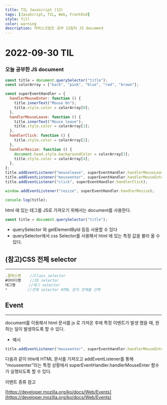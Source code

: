 ```yaml
---
title: TIL Javascript (13)
tags: [JavaScript, TIL, Web, FrontEnd]
style: fill
color: warning
description: 자바스크립트 공부 13일차 JS document
---
```


# 2022-09-30 TIL

### 오늘 공부한 JS document

```jsx
const title = document.querySelector("title");
const colorArray = ["back", "pink", "blue", "red", "brown"];

const superEventHandler = {
  handlerMouseEnter: function () {
    title.innerText("Mouse On");
    title.style.color = colorArray[0];
  },
  handlerMouseLeave: function () {
    title.innerText("Mouse leave");
    title.style.color = colorArray[1];
  },
  handlerClick: function () {
    title.style.color = colorArray[2];
  },
  handlerResize: function () {
    document.head.style.backgroundColor = colorArray[3];
    title.style.color = colorArray[4];
  },
};
title.addEventListener("mouseleave", superEventHandler.handlerMouseLeave);
title.addEventListener("mouseenter", superEventHandler.handlerMouseEnter);
title.addEventListener("click", superEventHandler.handlerClick);

window.addEventListener("resize", superEventHandler.handlerResize);

console.log(title);
```

html 에 있는 테그를 JS로 가져오기 위해서는 document를 사용한다.

```jsx
const title = document.querySelector("title");
```

- querySelector 와 getElementById 등등 사용할 수 있다
- querySelector에서 css Selector를 사용해서 html 에 있는 특정 값을 불러 올 수 있다.

## (참고)CSS 전체 selector

---

```jsx
.클래스명    //Class selector
#아이디명    //ID selector
태그명      //태그 selector
*         //전체 selector HTML 문저 전체를 선택
```

## Event

---

document를 이용해서 html 문서를 js 로 가져온 후에 특정 이벤트가 발생 했을 때, 원하는 일이 발생하도록 할 수 있다.

- 예시

```jsx
title.addEventListener("mouseenter", superEventHandler.handlerMouseEnter);
```

다음과 같이 title에 HTML 문서를 가져오고 addEventListener를 통해 “mouseenter”라는 특정 상황에서 superEventHandler.handlerMouseEnter 함수가 실행되도록 할 수 있다.

이벤트 종류 참고

[https://developer.mozilla.org/ko/docs/Web/Events](https://developer.mozilla.org/ko/docs/Web/Events)
